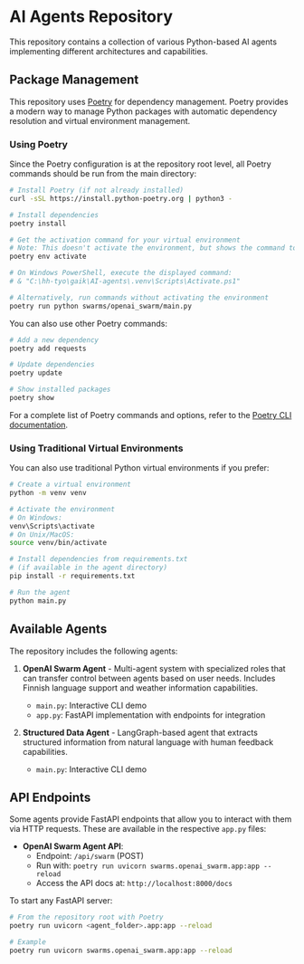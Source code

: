 # AI Agents Repository

This repository contains a collection of various Python-based AI agents implementing different architectures and capabilities.

## Package Management

This repository uses [Poetry](https://python-poetry.org/) for dependency management. Poetry provides a modern way to manage Python packages with automatic dependency resolution and virtual environment management.

### Using Poetry

Since the Poetry configuration is at the repository root level, all Poetry commands should be run from the main directory:

```bash
# Install Poetry (if not already installed)
curl -sSL https://install.python-poetry.org | python3 -

# Install dependencies
poetry install

# Get the activation command for your virtual environment
# Note: This doesn't activate the environment, but shows the command to do so
poetry env activate

# On Windows PowerShell, execute the displayed command:
# & "C:\hh-tyo\gaik\AI-agents\.venv\Scripts\Activate.ps1"

# Alternatively, run commands without activating the environment
poetry run python swarms/openai_swarm/main.py
```

You can also use other Poetry commands:

```bash
# Add a new dependency
poetry add requests

# Update dependencies
poetry update

# Show installed packages
poetry show
```

For a complete list of Poetry commands and options, refer to the [Poetry CLI documentation](https://python-poetry.org/docs/cli/).

### Using Traditional Virtual Environments

You can also use traditional Python virtual environments if you prefer:

```bash
# Create a virtual environment
python -m venv venv

# Activate the environment
# On Windows:
venv\Scripts\activate
# On Unix/MacOS:
source venv/bin/activate

# Install dependencies from requirements.txt
# (if available in the agent directory)
pip install -r requirements.txt

# Run the agent
python main.py
```

## Available Agents

The repository includes the following agents:

1. **OpenAI Swarm Agent** - Multi-agent system with specialized roles that can transfer control between agents based on user needs. Includes Finnish language support and weather information capabilities.

   - `main.py`: Interactive CLI demo
   - `app.py`: FastAPI implementation with endpoints for integration

2. **Structured Data Agent** - LangGraph-based agent that extracts structured information from natural language with human feedback capabilities.
   - `main.py`: Interactive CLI demo

## API Endpoints

Some agents provide FastAPI endpoints that allow you to interact with them via HTTP requests. These are available in the respective `app.py` files:

- **OpenAI Swarm Agent API**:
  - Endpoint: `/api/swarm` (POST)
  - Run with: `poetry run uvicorn swarms.openai_swarm.app:app --reload`
  - Access the API docs at: `http://localhost:8000/docs`

To start any FastAPI server:

```bash
# From the repository root with Poetry
poetry run uvicorn <agent_folder>.app:app --reload

# Example
poetry run uvicorn swarms.openai_swarm.app:app --reload
```
